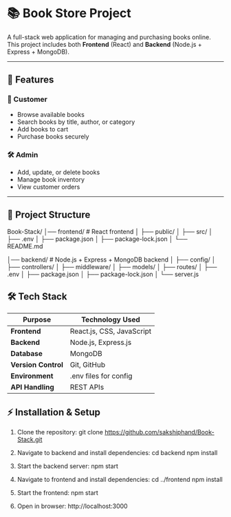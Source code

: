 # 📚 Book Store Project

A full-stack web application for managing and purchasing books online.  
This project includes both **Frontend** (React) and **Backend** (Node.js + Express + MongoDB).

---

## 🚀 Features

### 👤 Customer
- Browse available books
- Search books by title, author, or category
- Add books to cart
- Purchase books securely

### 🛠️ Admin
- Add, update, or delete books
- Manage book inventory
- View customer orders

---

## 📂 Project Structure
Book-Stack/
│── frontend/ # React frontend
│ ├── public/
│ ├── src/
│ ├── .env
│ ├── package.json
│ ├── package-lock.json
│ └── README.md

│── backend/ # Node.js + Express + MongoDB backend
│ ├── config/
│ ├── controllers/
│ ├── middleware/
│ ├── models/
│ ├── routes/
│ ├── .env
│ ├── package.json
│ ├── package-lock.json
│ └── server.js

## 🛠️ Tech Stack

| Purpose             | Technology Used       |
|---------------------|-----------------------|
| **Frontend**        | React.js, CSS, JavaScript |
| **Backend**         | Node.js, Express.js   |
| **Database**        | MongoDB               |
| **Version Control** | Git, GitHub           |
| **Environment**     | .env files for config |
| **API Handling**    | REST APIs             |

## ⚡ Installation & Setup

1. Clone the repository:
git clone https://github.com/sakshiphand/Book-Stack.git

2. Navigate to backend and install dependencies:
cd backend
npm install

3. Start the backend server:
npm start
   
4. Navigate to frontend and install dependencies:
cd ../frontend
npm install

5. Start the frontend:
npm start

6. Open in browser:
http://localhost:3000

